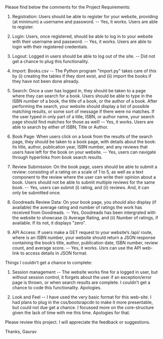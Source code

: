 Please find below the comments for the Project Requirements:

1) Registration: Users should be able to register for your website, providing (at minimum) a username and password.
-- Yes, it works. Users are able to register.

2) Login: Users, once registered, should be able to log in to your website with their username and password.
-- Yes, it works. Users are able to login with their registered credentials.

3) Logout: Logged in users should be able to log out of the site.
-- Did not get a chance to plug this functionality.

4) Import: Books.csv
-- The Python program "import.py" takes care of this by (i) creating the tables if they dont exist, and (ii) import the books if they have not been done already.

5) Search: Once a user has logged in, they should be taken to a page where they can search for a book. Users should be able to type in the ISBN number of a book, the title of a book, or the author of a book. After performing the search, your website should display a list of possible matching results, or some sort of message if there were no matches. If the user typed in only part of a title, ISBN, or author name, your search page should find matches for those as well!
-- Yes, it works. Users are able to search by either of ISBN, Title or Author.

6) Book Page: When users click on a book from the results of the search page, they should be taken to a book page, with details about the book: its title, author, publication year, ISBN number, and any reviews that users have left for the book on your website.
-- Yes, users can navigate through hyperlinks from book search results.

7) Review Submission: On the book page, users should be able to submit a review: consisting of a rating on a scale of 1 to 5, as well as a text component to the review where the user can write their opinion about a book. Users should not be able to submit multiple reviews for the same book.
-- Yes, users can submit (i) rating, and (ii) reviews. And, it can only be submitted once.

8) Goodreads Review Data: On your book page, you should also display (if available) the average rating and number of ratings the work has received from Goodreads.
-- Yes, Goodreads has been intergrated with the website to showcase (i) Average Rating, and (ii) Number of ratings, if available. If its not, it displays "zero".

9) API Access: If users make a GET request to your website’s /api/<isbn> route, where <isbn> is an ISBN number, your website should return a JSON response containing the book’s title, author, publication date, ISBN number, review count, and average score.
-- Yes, it works. Usrs can use the API web-link to access details in JSON format.


Things I couldn't get a chance to complete:
1) Session management -- The website works fine for a logged in user, but without session control, it forgets about the user if an exception/error page is thrown, or when search results are complete. I couldn't get a chance to code this functionality. Apologies.

2) Look and Feel -- I have used the very basic format for this web-site. I had plans to plug in the css/bootsrapcdn to make it more presentable, but could not due get a chance. I focussed more on the core-structure given the lack of time with me this time. Apologies for that.

Please review this project. I will appreciate the feedback or suggestions.

Thanks,
Gaurav
